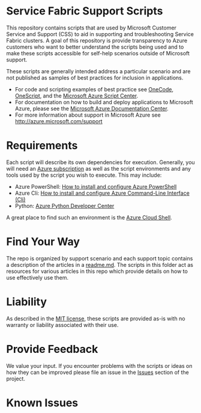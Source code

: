 # **Service Fabric Support Scripts**
This repository contains scripts that are used by Microsoft Customer Service and Support (CSS) to aid in supporting and troubleshooting Service Fabric clusters. A goal of this repository is provide transparency to Azure customers who want to better understand the scripts being used and to make these scripts accessible for self-help scenarios outside of Microsoft support.

These scripts are generally intended address a particular scenario and are not published as samples of best practices for inclusion in applications.

- For code and scripting examples of best practice see [OneCode](http://aka.ms/onecodesamples), [OneScript](http://aka.ms/onescriptsamples), and the [Microsoft Azure Script Center](https://azure.microsoft.com/en-us/documentation/scripts/).  
- For documentation on how to build and deploy applications to Microsoft Azure, please see the [Microsoft Azure Documentation Center](https://azure.microsoft.com/en-us/documentation/).
-	For more information about support in Microsoft Azure see http://azure.microsoft.com/support 

# Requirements
Each script will describe its own dependencies for execution.  Generally, you will need an [Azure subscription](https://azure.microsoft.com/en-us/pricing/) as well as the script environments and any tools used by the script you wish to execute.  This may include:

- Azure PowerShell: 	[How to install and configure Azure PowerShell](https://azure.microsoft.com/en-us/documentation/articles/powershell-install-configure/)
- Azure Cli:	[How to install and configure Azure Command-Line Interface (Cli)](https://azure.microsoft.com/en-us/documentation/articles/xplat-cli-install/)
- Python:	[Azure Python Developer Center](https://azure.microsoft.com/en-us/develop/python/)

A great place to find such an environment is the [Azure Cloud Shell](https://azure.microsoft.com/en-us/features/cloud-shell/).

# Find Your Way
The repo is organized by support scenario and each support topic contains a description of the articles in a [readme.md](../readme.md).  The scripts in this folder act as resources for various articles in this repo which provide details on how to use effectively use them.

# Liability
As described in the [MIT license](../LICENSE-CODE), these scripts are provided as-is with no warranty or liability associated with their use.

# Provide Feedback
We value your input.  If you encounter problems with the scripts or ideas on how they can be improved please file an issue in the [Issues](https://github.com/Azure/Service-Fabric-Troubleshooting-Guides/issues) section of the project.

# Known Issues
